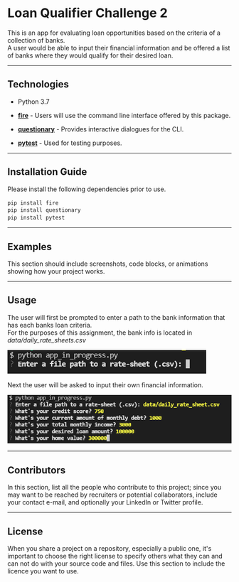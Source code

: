 # Loan Qualifier Challenge 2

This is an app for evaluating loan opportunities based on the criteria of a collection of banks.  
A user would be able to input their financial information and be offered a list of banks where they would qualify for their desired loan.  

---

## Technologies

- Python 3.7

- **[fire](https://google.github.io/python-fire/guide/)** - Users will use the command line interface offered by this package.

- **[questionary](https://questionary.readthedocs.io/en/stable/)** - Provides interactive dialogues for the CLI.

- **[pytest](https://docs.pytest.org/en/6.2.x/)** - Used for testing purposes.
---

## Installation Guide

Please install the following dependencies prior to use.

```python
pip install fire
pip install questionary
pip install pytest
```

---

## Examples

This section should include screenshots, code blocks, or animations showing how your project works.

---

## Usage

The user will first be prompted to enter a path to the bank information that has each banks loan criteria.  
For the purposes of this assignment, the bank info is located in *data/daily_rate_sheets.csv*

![retrieving-bank-data](/images/readme_enter_path_for_bank_info.PNG)

Next the user will be asked to input their own financial information.

![user-info](/images/readme_user_info.PNG)



---

## Contributors

In this section, list all the people who contribute to this project; since you may want to be reached by recruiters or potential collaborators, include your contact e-mail, and optionally your LinkedIn or Twitter profile.

---

## License

When you share a project on a repository, especially a public one, it's important to choose the right license to specify others what they can and can not do with your source code and files. Use this section to include the licence you want to use.

